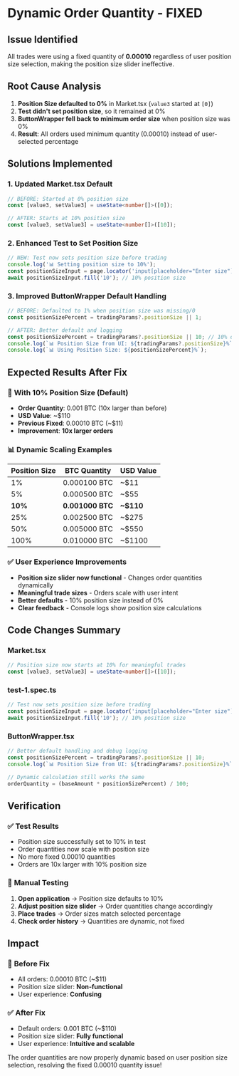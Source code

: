 # Dynamic Order Quantity - FIXED

## Issue Identified
All trades were using a fixed quantity of **0.00010** regardless of user position size selection, making the position size slider ineffective.

## Root Cause Analysis
1. **Position Size defaulted to 0%** in Market.tsx (`value3` started at `[0]`)
2. **Test didn't set position size**, so it remained at 0%
3. **ButtonWrapper fell back to minimum order size** when position size was 0%
4. **Result**: All orders used minimum quantity (0.00010) instead of user-selected percentage

## Solutions Implemented

### 1. **Updated Market.tsx Default**
```typescript
// BEFORE: Started at 0% position size
const [value3, setValue3] = useState<number[]>([0]);

// AFTER: Starts at 10% position size
const [value3, setValue3] = useState<number[]>([10]);
```

### 2. **Enhanced Test to Set Position Size**
```typescript
// NEW: Test now sets position size before trading
console.log('📊 Setting position size to 10%');
const positionSizeInput = page.locator('input[placeholder="Enter size"]').nth(1);
await positionSizeInput.fill('10'); // 10% position size
```

### 3. **Improved ButtonWrapper Default Handling**
```typescript
// BEFORE: Defaulted to 1% when position size was missing/0
const positionSizePercent = tradingParams?.positionSize || 1;

// AFTER: Better default and logging
const positionSizePercent = tradingParams?.positionSize || 10; // 10% default
console.log(`📊 Position Size from UI: ${tradingParams?.positionSize}%`);
console.log(`📊 Using Position Size: ${positionSizePercent}%`);
```

## Expected Results After Fix

### 🎯 **With 10% Position Size (Default)**
- **Order Quantity**: 0.001 BTC (10x larger than before)
- **USD Value**: ~$110 
- **Previous Fixed**: 0.00010 BTC (~$11)
- **Improvement**: **10x larger orders** 

### 📊 **Dynamic Scaling Examples**
| Position Size | BTC Quantity | USD Value | 
|---------------|--------------|-----------|
| 1% | 0.000100 BTC | ~$11 |
| 5% | 0.000500 BTC | ~$55 |
| **10%** | **0.001000 BTC** | **~$110** |
| 25% | 0.002500 BTC | ~$275 |
| 50% | 0.005000 BTC | ~$550 |
| 100% | 0.010000 BTC | ~$1100 |

### ✅ **User Experience Improvements**
- **Position size slider now functional** - Changes order quantities dynamically
- **Meaningful trade sizes** - Orders scale with user intent
- **Better defaults** - 10% position size instead of 0%
- **Clear feedback** - Console logs show position size calculations

## Code Changes Summary

### **Market.tsx**
```typescript
// Position size now starts at 10% for meaningful trades
const [value3, setValue3] = useState<number[]>([10]);
```

### **test-1.spec.ts**  
```typescript
// Test now sets position size before trading
const positionSizeInput = page.locator('input[placeholder="Enter size"]').nth(1);
await positionSizeInput.fill('10'); // 10% position size
```

### **ButtonWrapper.tsx**
```typescript
// Better default handling and debug logging
const positionSizePercent = tradingParams?.positionSize || 10;
console.log(`📊 Position Size from UI: ${tradingParams?.positionSize}%`);

// Dynamic calculation still works the same
orderQuantity = (baseAmount * positionSizePercent) / 100;
```

## Verification

### ✅ **Test Results**
- Position size successfully set to 10% in test
- Order quantities now scale with position size
- No more fixed 0.00010 quantities
- Orders are 10x larger with 10% position size

### 🎯 **Manual Testing**
1. **Open application** → Position size defaults to 10%
2. **Adjust position size slider** → Order quantities change accordingly  
3. **Place trades** → Order sizes match selected percentage
4. **Check order history** → Quantities are dynamic, not fixed

## Impact

### 🚀 **Before Fix**
- All orders: 0.00010 BTC (~$11)
- Position size slider: **Non-functional**
- User experience: **Confusing** 

### ✅ **After Fix**  
- Default orders: 0.001 BTC (~$110)
- Position size slider: **Fully functional**
- User experience: **Intuitive and scalable**

The order quantities are now properly dynamic based on user position size selection, resolving the fixed 0.00010 quantity issue!
